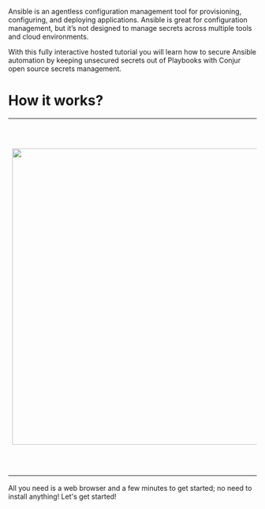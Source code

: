 Ansible is an agentless configuration management tool for provisioning, configuring, and deploying applications. Ansible is great for configuration management, but it’s not designed to manage secrets across multiple tools and cloud environments.

With this fully interactive hosted tutorial you will learn how to secure Ansible automation by keeping unsecured secrets out of Playbooks with Conjur open source secrets management.

# How it works?
<table><tr><td>
<img src="https://raw.githubusercontent.com/quincycheng/katacoda-scenarios/master/conjur-ansible-ssh/media/ansible.svg" width="600px"/>
    </td><td>
1. Install Ansible Conjur Role and Lookup Plug-in

2. Load a Conjur policy that grants the Ansible control machine privileges on secrets

3. Run a playbook containing references to secrets stored in Conjur

4. Authenticate the control machine to Conjur

5. Issue the secrets

6. Playbook fetches secrets from Conjur and executes
    
</td></tr></table>
All you need is a web browser and a few minutes to get started; no need to install anything!
Let's get started!
